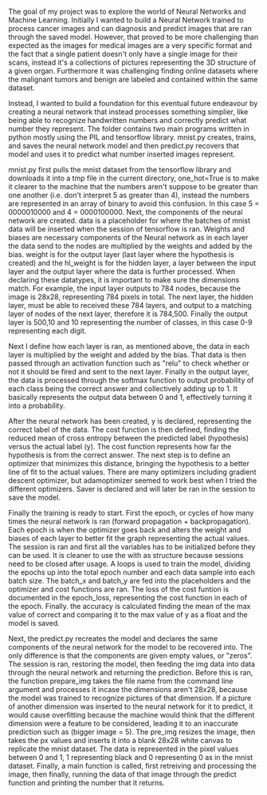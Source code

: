 The goal of my project was to explore the world of Neural Networks and Machine Learning. Initially I wanted to build a Neural Network trained to process cancer images and can diagnosis and predict images that are ran through the saved model. However, that proved to be more challenging than expected as the images for medical images are a very specific format and the fact that a single patient doesn't only have a single image for their scans, instead it's a collections of pictures representing the 3D structure of a given organ. Furthermore it was challenging finding online datasets where the malignant tumors and benign are labeled and contained within the same dataset. 

Instead, I wanted to build a foundation for this eventual future endeavour by creating a neural network that instead processes something simplier, like being able to recognize handwritten numbers and correctly predict what number they represent. The folder contains two main programs written in python mostly using the PIL and tensorflow library. mnist.py creates, trains, and saves the neural network model and then predict.py recovers that model and uses it to predict what number inserted images represent.

mnist.py first pulls the mnist dataset from the tensorflow library and downloads it into a tmp file in the current directory, one_hot=True is to make it clearer to the machine that the numbers aren't suppose to be greater than one another (i.e. don't interpret 5 as greater than 4), instead the numbers are represented in an array of binary to avoid this confusion. In this case 5 = 0000010000 and 4 = 0000100000. Next, the components of the neural network are created. data is a placeholder for where the batches of mnist data will be inserted when the session of tensorflow is ran. Weights and biases are necessary components of the Neural network as in each layer the data send to the nodes are multiplied by the weights and added by the bias. weight is for the output layer (last layer where the hypothesis is created) and the hl_weight is for the hidden layer, a layer between the input layer and the output layer where the data is further processed. When declaring these datatypes, it is important to make sure the dimensions match. For example, the input layer outputs to 784 nodes, because the image is 28x28, representing 784 pixels in total. The next layer, the hidden layer, must be able to received these 784 layers, and output to a matching layer of nodes of the next layer, therefore it is 784,500. Finally the output layer is 500,10 and 10 representing the number of classes, in this case 0-9 representing each digit. 

Next I define how each layer is ran, as mentioned above, the data in each layer is multiplied by the weight and added by the bias. That data is then passed through an activation function such as "relu" to check whether or not it should be fired and sent to the next layer. Finally in the output layer, the data is processed through the softmax function to output probability of each class being the correct answer and collectively adding up to 1. It basically represents the output data between 0 and 1, effectively turning it into a probability. 

After the neural network has been created, y is declared, representing the correct label of the data. The cost function is then defined, finding the reduced mean of cross entropy between the predicted label (hypothesis) versus the actual label (y). The cost function represents how far the hypothesis is from the correct answer. The next step is to define an optimizer that minimizes this distance, bringing the hypothesis to a better line of fit to the actual values. There are many optimizers including gradient descent optimizer, but adamoptimizer seemed to work best when I tried the different optimizers. Saver is declared and will later be ran in the session to save the model.

Finally the training is ready to start. First the epoch, or cycles of how many times the neural network is ran (forward propagation + backpropagation). Each epoch is when the optimizer goes back and alters the weight and biases of each layer to better fit the graph representing the actual values. The session is ran and first all the variables has to be initialized before they can be used. It is cleaner to use the with as structure because sessions need to be closed after usage. A loops is used to train the model, dividing the epochs up into the total epoch number and each data sample into each batch size. The batch_x and batch_y are fed into the placeholders and the optimizer and cost functions are ran. The loss of the cost funtion is documented in the epoch_loss, representing the cost function in each of the epoch. Finally. the accuracy is calculated finding the mean of the max value of correct and comparing it to the max value of y as a float and the model is saved. 

Next, the predict.py recreates the model and declares the same components of the neural network for the model to be recovered into. The only difference is that the components are given empty values, or "zeros". The session is ran, restoring the model, then feeding the img data into data through the neural network and returning the prediction. Before this is ran, the function prepare_img takes the file name from the command line argument and processes it incase the dimensions aren't 28x28, because the model was trained to recognize pictures of that dimension. If a picture of another dimension was inserted to the neural network for it to predict, it would cause overfitting because the machine would think that the different dimension were a feature to be considered, leading it to an inaccurate prediction such as (bigger image = 5). The pre_img resizes the image, then takes the px values and inserts it into a blank 28x28 white canvas to replicate the mnist dataset. The data is represented in the pixel values between 0 and 1, 1 representing black and 0 representing 0 as in the mnist dataset. Finally, a main function is called, first retreiving and processing the image, then finally, running the data of that image through the predict function and printing the number that it returns. 



